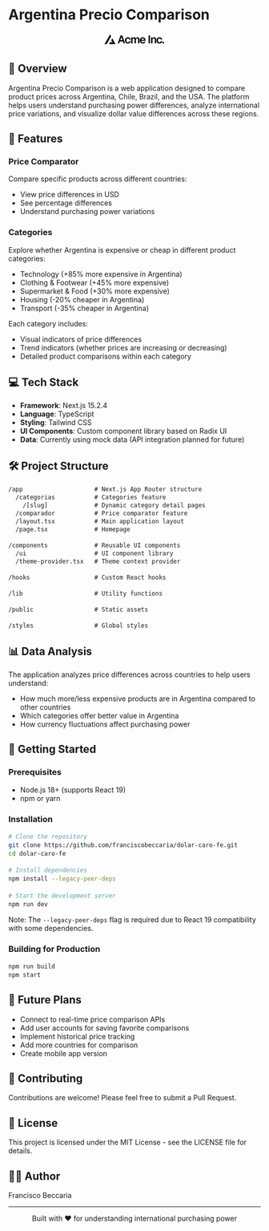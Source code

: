 # Argentina Precio Comparison

<p align="center">
  <img src="public/placeholder-logo.svg" alt="Argentina Precio Logo" width="120" />
</p>

## 🌟 Overview

Argentina Precio Comparison is a web application designed to compare product prices across Argentina, Chile, Brazil, and the USA. The platform helps users understand purchasing power differences, analyze international price variations, and visualize dollar value differences across these regions.

## 🚀 Features

### Price Comparator

Compare specific products across different countries:
- View price differences in USD
- See percentage differences
- Understand purchasing power variations

### Categories

Explore whether Argentina is expensive or cheap in different product categories:
- Technology (+85% more expensive in Argentina)
- Clothing & Footwear (+45% more expensive)
- Supermarket & Food (+30% more expensive)
- Housing (-20% cheaper in Argentina)
- Transport (-35% cheaper in Argentina)

Each category includes:
- Visual indicators of price differences
- Trend indicators (whether prices are increasing or decreasing)
- Detailed product comparisons within each category

## 💻 Tech Stack

- **Framework**: Next.js 15.2.4
- **Language**: TypeScript
- **Styling**: Tailwind CSS
- **UI Components**: Custom component library based on Radix UI
- **Data**: Currently using mock data (API integration planned for future)

## 🛠️ Project Structure

```
/app                    # Next.js App Router structure
  /categorias           # Categories feature
    /[slug]             # Dynamic category detail pages
  /comparador           # Price comparator feature
  /layout.tsx           # Main application layout
  /page.tsx             # Homepage

/components             # Reusable UI components
  /ui                   # UI component library
  /theme-provider.tsx   # Theme context provider

/hooks                  # Custom React hooks

/lib                    # Utility functions

/public                 # Static assets

/styles                 # Global styles
```

## 📊 Data Analysis

The application analyzes price differences across countries to help users understand:

- How much more/less expensive products are in Argentina compared to other countries
- Which categories offer better value in Argentina
- How currency fluctuations affect purchasing power

## 🚀 Getting Started

### Prerequisites

- Node.js 18+ (supports React 19)
- npm or yarn

### Installation

```bash
# Clone the repository
git clone https://github.com/franciscobeccaria/dolar-caro-fe.git
cd dolar-caro-fe

# Install dependencies
npm install --legacy-peer-deps

# Start the development server
npm run dev
```

Note: The `--legacy-peer-deps` flag is required due to React 19 compatibility with some dependencies.

### Building for Production

```bash
npm run build
npm start
```

## 🔮 Future Plans

- Connect to real-time price comparison APIs
- Add user accounts for saving favorite comparisons
- Implement historical price tracking
- Add more countries for comparison
- Create mobile app version

## 🤝 Contributing

Contributions are welcome! Please feel free to submit a Pull Request.

## 📝 License

This project is licensed under the MIT License - see the LICENSE file for details.

## 👨‍💻 Author

Francisco Beccaria

---

<p align="center">
Built with ❤️ for understanding international purchasing power
</p>
